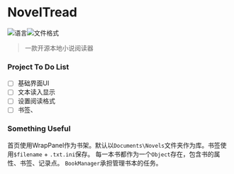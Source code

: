 ﻿

# NovelTread

![语言](https://img.shields.io/badge/Language-C%23-green.svg)![文件格式](https://img.shields.io/badge/File-txt-lightgrey.svg)

> 一款开源本地小说阅读器

### Project To Do List

- [ ] 基础界面UI
- [ ] 文本读入显示
- [ ] 设置阅读格式
- [ ] 书签、

### Something Useful

首页使用WrapPanel作为书架。默认以`Documents\Novels`文件夹作为库。书签使用`$filename` + `.txt.ini`保存。
每一本书都作为一个`Object`存在，包含书的属性、书签、记录点。 `BookManager`承担管理书本的任务。